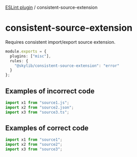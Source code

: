 [ESLint plugin](https://ilyub.github.io/eslint-plugin/) / consistent-source-extension

# consistent-source-extension

Requires consistent import/export source extension.

```ts
module.exports = {
  plugins: ["misc"],
  rules: {
    "@skylib/consistent-source-extension": "error"
  }
};
```

## Examples of incorrect code

```ts
import x1 from "source1.js";
import x2 from "source2.json";
import x3 from "source3.ts";
```

## Examples of correct code

```ts
import x1 from "source1";
import x2 from "source2";
import x3 from "source3";
```